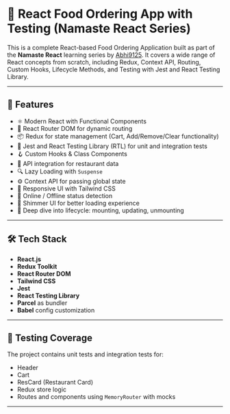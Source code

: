 # 🍕 React Food Ordering App with Testing (Namaste React Series)

This is a complete React-based Food Ordering Application built as part of the **Namaste React** learning series by [Abhi9125](https://github.com/Abhi9125). It covers a wide range of React concepts from scratch, including Redux, Context API, Routing, Custom Hooks, Lifecycle Methods, and Testing with Jest and React Testing Library.

---

## 🚀 Features

- ⚛️ Modern React with Functional Components
- 🔁 React Router DOM for dynamic routing
- 📦 Redux for state management (Cart, Add/Remove/Clear functionality)
- 🧪 Jest and React Testing Library (RTL) for unit and integration tests
- 🪝 Custom Hooks & Class Components
- 📡 API integration for restaurant data
- 🔍 Lazy Loading with `Suspense`
- ⚙️ Context API for passing global state
- 📱 Responsive UI with Tailwind CSS
- 🔄 Online / Offline status detection
- 🧼 Shimmer UI for better loading experience
- 🧠 Deep dive into lifecycle: mounting, updating, unmounting

---

## 🛠️ Tech Stack

- **React.js**
- **Redux Toolkit**
- **React Router DOM**
- **Tailwind CSS**
- **Jest**
- **React Testing Library**
- **Parcel** as bundler
- **Babel** config customization

---

## 🧪 Testing Coverage

The project contains unit tests and integration tests for:
- Header
- Cart
- ResCard (Restaurant Card)
- Redux store logic
- Routes and components using `MemoryRouter` with mocks

---
